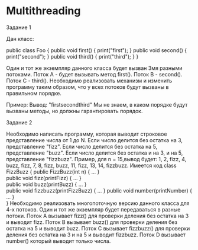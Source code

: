 # Multithreading
Задание 1

Дан класс:

public class Foo {
  public void first() { print("first"); }
  public void second() { print("second"); }
  public void third() { print("third"); }
}

Один и тот же экземпляр данного класса будет вызван 3мя разными потоками. Поток А - будет вызывать метод first(). Поток B - second(). Поток С - third(). 
Необходимо реализовать механизм и изменить программу таким образом, что у всех потоков будут вызваны в правильном порядке.
 
Пример:
Вывод: "firstsecondthird"
Мы не знаем, в каком порядке будут вызваны методы, но должны гарантировать порядок.


Задание 2 

Необходимо написать программу, которая выводит строковое представление числа от 1 до N. 
Если число делится без остатка на 3, представление "fizz".
Если число делится без остатка на 5, представление "buzz".
Если число делится без остатка и на 3, и на 5, представление "fizzbuzz".
Пример, для  n = 15,вывод будет: 1, 2, fizz, 4, buzz, fizz, 7, 8, fizz, buzz, 11, fizz, 13, 14, fizzbuzz.
Имеется код
class FizzBuzz {
  public FizzBuzz(int n) { ... }              
  public void fizz(printFizz) { ... }         
  public void buzz(printBuzz) { ... }         
  public void fizzbuzz(printFizzBuzz) { ... } 
  public void number(printNumber) { ... }   
}
Необходимо реализовать многопоточную версию данного класса для 4-х потоков. Один и тот же экземпляр будет передаваться в разные потоки.
Поток A вызывает fizz() для проверки деления без остатка на 3 и выводит fizz.
Поток B вызывает buzz() для проверки деления без остатка на 5 и выводит buzz.
Поток C вызывает fizzbuzz() для проверки деления без остатка на 3 и на 5 и выводит fizzbuzz.
Поток D вызывает number() который выводит только числа.
